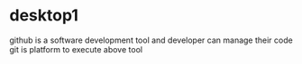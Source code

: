 # desktop1
github is a software development tool and developer can manage their code
git is platform to execute above tool
